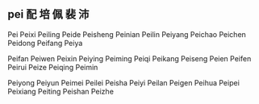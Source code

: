pei  配 培 佩 裴 沛
---

Pei Peixi Peiling Peide Peisheng Peinian Peilin Peiyang Peichao Peichen Peidong Peifang Peiya 

Peifan Peiwen Peixin Peiying Peiming Peiqi Peikang Peiseng Peien Peifen Peirui Peize Peiqing Peimin 

Peiyong Peiyun Peimei Peilei Peisha Peiyi Peilan Peigen Peihua Peipei Peixiang Peiting Peishan Peizhe 
